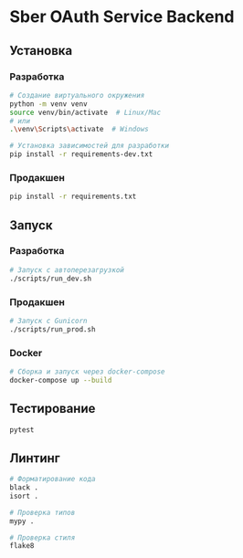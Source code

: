 # Sber OAuth Service Backend

## Установка

### Разработка
```bash
# Создание виртуального окружения
python -m venv venv
source venv/bin/activate  # Linux/Mac
# или
.\venv\Scripts\activate  # Windows

# Установка зависимостей для разработки
pip install -r requirements-dev.txt
```

### Продакшен
```bash
pip install -r requirements.txt
```

## Запуск

### Разработка
```bash
# Запуск с автоперезагрузкой
./scripts/run_dev.sh
```

### Продакшен
```bash
# Запуск с Gunicorn
./scripts/run_prod.sh
```

### Docker
```bash
# Сборка и запуск через docker-compose
docker-compose up --build
```

## Тестирование
```bash
pytest
```

## Линтинг
```bash
# Форматирование кода
black .
isort .

# Проверка типов
mypy .

# Проверка стиля
flake8
```
